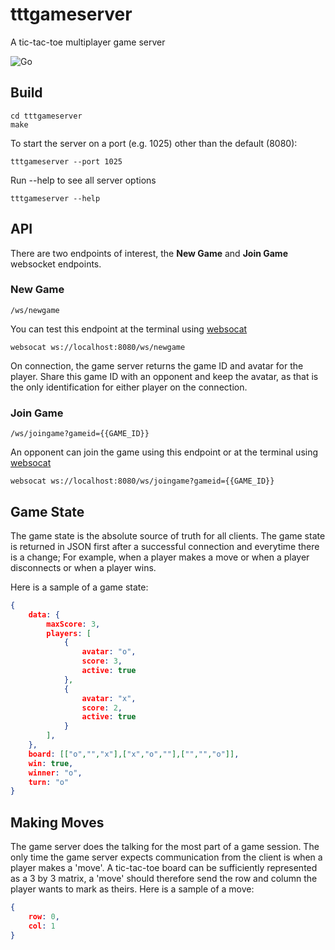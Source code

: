 # tttgameserver
A tic-tac-toe multiplayer game server

![Go](https://github.com/thealamu/tttgameserver/workflows/Go/badge.svg?branch=dev)

## Build
```shell
cd tttgameserver
make
```
To start the server on a port (e.g. 1025) other than the default (8080):
```shell
tttgameserver --port 1025
```
Run --help to see all server options
```shell
tttgameserver --help
```

## API
There are two endpoints of interest, the **New Game** and **Join Game** websocket endpoints.
### New Game
```
/ws/newgame
```
You can test this endpoint at the terminal using [websocat](https://github.com/vi/websocat)
```
websocat ws://localhost:8080/ws/newgame
```
On connection, the game server returns the game ID and avatar for the player. Share this game ID with an opponent and keep the avatar, as that is the only identification for either player on the connection.
### Join Game
```
/ws/joingame?gameid={{GAME_ID}}
```
An opponent can join the game using this endpoint or at the terminal using [websocat](https://github.com/vi/websocat)
```
websocat ws://localhost:8080/ws/joingame?gameid={{GAME_ID}}
```

## Game State
The game state is the absolute source of truth for all clients.
The game state is returned in JSON first after a successful connection and everytime there is a change; For example, when a player makes a move or when a player disconnects or when a player wins.

Here is a sample of a game state:
```JSON
{
    data: {
        maxScore: 3,
        players: [
            {
                avatar: "o",
                score: 3,
                active: true
            }, 
            {
                avatar: "x",
                score: 2,
                active: true
            }
        ],
    },
    board: [["o","","x"],["x","o",""],["","","o"]],
    win: true,
    winner: "o",
    turn: "o"
}
```

## Making Moves
The game server does the talking for the most part of a game session. The only time the game server expects communication from the client is when a player makes a 'move'.
A tic-tac-toe board can be sufficiently represented as a 3 by 3 matrix, a 'move' should therefore send the row and column the player wants to mark as theirs.
Here is a sample of a move:
```JSON
{
    row: 0,
    col: 1
}
```
